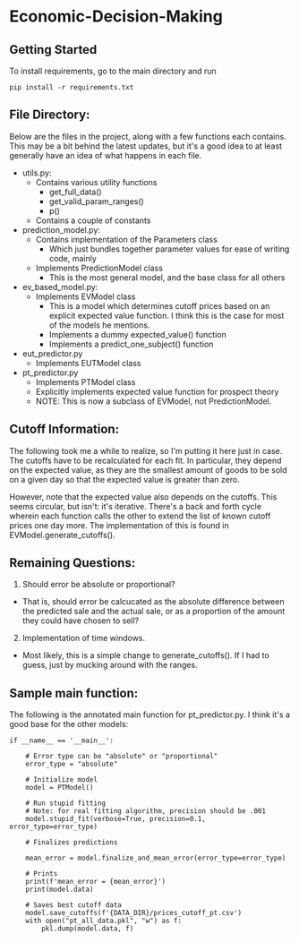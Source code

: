 # Economic-Decision-Making

## Getting Started

To install requirements, go to the main directory and run
```
pip install -r requirements.txt
```

## File Directory:

Below are the files in the project, along with a few functions each contains. This may be a bit behind the latest updates, but it's a good idea to at least generally have an idea of what happens in each file.

- utils.py:
  - Contains various utility functions
    - get_full_data()
    - get_valid_param_ranges()
    - p()
  - Contains a couple of constants
- prediction_model.py:
  - Contains implementation of the Parameters class
    - Which just bundles together parameter values for ease of writing code, mainly
  - Implements PredictionModel class  
    - This is the most general model, and the base class for all others
- ev_based_model.py:
  - Implements EVModel class
    - This is a model which determines cutoff prices based on an explicit expected value function. I think this is the case for most of the models he mentions.
    - Implements a dummy expected_value() function
    - Implements a predict_one_subject() function
- eut_predictor.py
  - Implements EUTModel class
- pt_predictor.py
  - Implements PTModel class
  - Explicitly implements expected value function for prospect theory
  - NOTE: This is now a subclass of EVModel, not PredictionModel.


## Cutoff Information:

The following took me a while to realize, so I'm putting it here just in case. The cutoffs have to be recalculated for each fit. In particular, they depend on the expected value, as they are the smallest amount of goods to be sold on a given day so that the expected value is greater than zero.

However, note that the expected value also depends on the cutoffs. This seems circular, but isn't: it's iterative. There's a back and forth cycle wherein each function calls the other to extend the list of known cutoff prices one day more. The implementation of this is found in EVModel.generate_cutoffs().

## Remaining Questions:

1. Should error be absolute or proportional?
  - That is, should error be calcucated as the absolute difference between the predicted sale and the actual sale, or as a proportion of the amount they could have chosen to sell?
2. Implementation of time windows.
  - Most likely, this is a simple change to generate_cutoffs(). If I had to guess, just by mucking around with the ranges.

## Sample main function:

The following is the annotated main function for pt_predictor.py. I think it's a good base for the other models:

```
if __name__ == '__main__':

    # Error type can be "absolute" or "proportional"
    error_type = "absolute"

    # Initialize model
    model = PTModel()

    # Run stupid fitting
    # Note: for real fitting algorithm, precision should be .001
    model.stupid_fit(verbose=True, precision=0.1, error_type=error_type)

    # Finalizes predictions

    mean_error = model.finalize_and_mean_error(error_type=error_type)

    # Prints
    print(f'mean_error = {mean_error}')
    print(model.data)

    # Saves best cutoff data
    model.save_cutoffs(f'{DATA_DIR}/prices_cutoff_pt.csv')
    with open("pt_all_data.pkl", "w") as f:
        pkl.dump(model.data, f)

```
